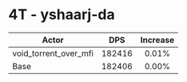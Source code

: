 # 4T - yshaarj-da
| Actor | DPS | Increase |
|---|:---:|:---:|
|void_torrent_over_mfi|182416|0.01%|
|Base|182406|0.00%|
